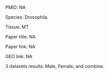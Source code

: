 PMID: NA

Species: Drosophila

Tissue: MT

Paper title: NA

Paper link: NA

GEO link: NA

3 datasets results: Male, Female, and combine.

